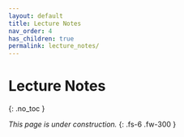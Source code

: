```yaml
---
layout: default
title: Lecture Notes
nav_order: 4
has_children: true
permalink: lecture_notes/
---
```


# Lecture Notes
{: .no_toc }

_This page is under construction._
{: .fs-6 .fw-300 }
